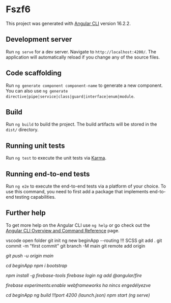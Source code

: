 # Fszf6

This project was generated with [Angular CLI](https://github.com/angular/angular-cli) version 16.2.2.

## Development server

Run `ng serve` for a dev server. Navigate to `http://localhost:4200/`. The application will automatically reload if you change any of the source files.

## Code scaffolding

Run `ng generate component component-name` to generate a new component. You can also use `ng generate directive|pipe|service|class|guard|interface|enum|module`.

## Build

Run `ng build` to build the project. The build artifacts will be stored in the `dist/` directory.

## Running unit tests

Run `ng test` to execute the unit tests via [Karma](https://karma-runner.github.io).

## Running end-to-end tests

Run `ng e2e` to execute the end-to-end tests via a platform of your choice. To use this command, you need to first add a package that implements end-to-end testing capabilities.

## Further help

To get more help on the Angular CLI use `ng help` or go check out the [Angular CLI Overview and Command Reference](https://angular.io/cli) page.

vscode open folder
git init
ng new beginApp --routing
!!! SCSS
git add .
git commit -m "first commit"
git branch -M main
git remote add origin <address>
git push -u origin main

cd beginApp
npm i bootstrap

npm install -g firebase-tools
firebase login
ng add @angular/fire

firebase experiments:enable webframeworks
ha nincs engedélyezve

cd beginApp
ng build
!!!port 4200 (launch.json)
npm start (ng serve)
